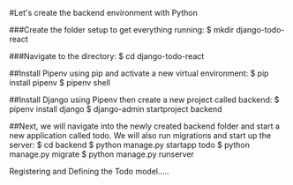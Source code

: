 #Let's create the backend environment with Python

###Create the folder setup to get everything running:
$ mkdir django-todo-react

###Navigate to the directory:
$ cd django-todo-react

##Install Pipenv using pip and activate a new virtual environment:
$ pip install pipenv
$ pipenv shell

##Install Django using Pipenv then create a new project called backend:
$ pipenv install django
$ django-admin startproject backend

##Next, we will navigate into the newly created backend folder and start a new application called todo. We will also run migrations and start up the server:
$ cd backend
$ python manage.py startapp todo
$ python manage.py migrate
$ python manage.py runserver

Registering and Defining the Todo model.....
